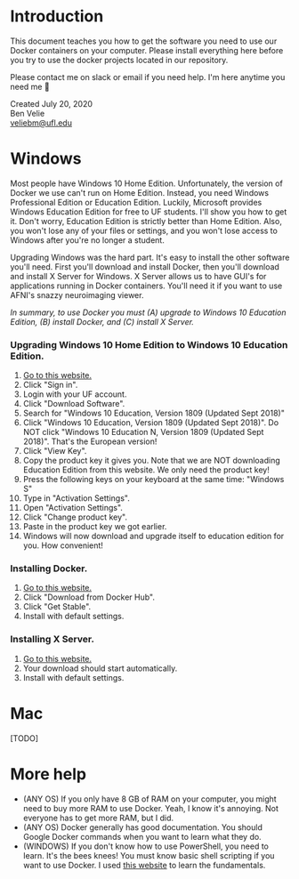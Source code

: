 # Introduction

This document teaches you how to get the software you need to use our Docker containers on your computer. Please install everything here before you try to use the docker projects located in our repository.

Please contact me on slack or email if you need help. I'm here anytime you need me 🙂

Created July 20, 2020  
Ben Velie  
veliebm@ufl.edu

# Windows

Most people have Windows 10 Home Edition. Unfortunately, the version of Docker we use can't run on Home Edition. Instead, you need Windows Professional Edition or Education Edition. Luckily, Microsoft provides Windows Education Edition for free to UF students. I'll show you how to get it. Don't worry, Education Edition is strictly better than Home Edition. Also, you won't lose any of your files or settings, and you won't lose access to Windows after you're no longer a student.

Upgrading Windows was the hard part. It's easy to install the other software you'll need. First you'll download and install Docker, then you'll download and install X Server for Windows. X Server allows us to have GUI's for applications running in Docker containers. You'll need it if you want to use AFNI's snazzy neuroimaging viewer.

*In summary, to use Docker you must (A) upgrade to Windows 10 Education Edition, (B) install Docker, and (C) install X Server.*

### Upgrading Windows 10 Home Edition to Windows 10 Education Edition.

1) [Go to this website.](https://azureforeducation.microsoft.com/devtools)
2) Click "Sign in".
3) Login with your UF account.
4) Click "Download Software".
5) Search for "Windows 10 Education, Version 1809 (Updated Sept 2018)"
6) Click "Windows 10 Education, Version 1809 (Updated Sept 2018)". Do NOT click "Windows 10 Education N, Version 1809 (Updated Sept 2018)". That's the European version!
7) Click "View Key".
8) Copy the product key it gives you. Note that we are NOT downloading Education Edition from this website. We only need the product key!
9) Press the following keys on your keyboard at the same time: "Windows S"
10) Type in "Activation Settings".
11) Open "Activation Settings".
12) Click "Change product key".
13) Paste in the product key we got earlier.
14) Windows will now download and upgrade itself to education edition for you. How convenient!

### Installing Docker.

1) [Go to this website.](https://docs.docker.com/docker-for-windows/install/)
2) Click "Download from Docker Hub".
3) Click "Get Stable".
4) Install with default settings.

### Installing X Server.

1) [Go to this website.](https://sourceforge.net/projects/vcxsrv/files/latest/download) 
2) Your download should start automatically.
3) Install with default settings.

# Mac

[TODO]

# More help

- (ANY OS) If you only have 8 GB of RAM on your computer, you might need to buy more RAM to use Docker. Yeah, I know it's annoying. Not everyone has to get more RAM, but I did.
- (ANY OS) Docker generally has good documentation. You should Google Docker commands when you want to learn what they do.
- (WINDOWS) If you don't know how to use PowerShell, you need to learn. It's the bees knees! You must know basic shell scripting if you want to use Docker. I used [this website](https://learnpythonthehardway.org/python3/appendixa.html) to learn the fundamentals.
